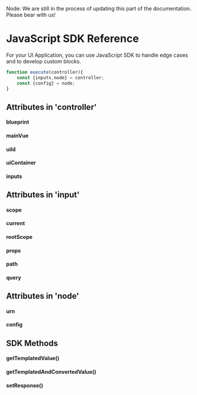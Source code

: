 Node: We are still in the process of updating this part of the documentation. Please bear with us!

# JavaScript SDK Reference

For your UI Application, you can use JavaScript SDK to handle edge cases and to develop custom blocks. 

```javascript
function execute(controller){
	const {inputs,node} = controller;
	const {config} = node;
}
```

## Attributes in 'controller'

#### blueprint
#### mainVue
#### uiId
#### uiContainer
#### inputs

## Attributes in 'input'

#### scope
#### current
#### rootScope
#### props
#### path
#### query

## Attributes in 'node'

#### urn
#### config

## SDK Methods

#### getTemplatedValue()
#### getTemplatedAndConvertedValue()
#### setResponse()
